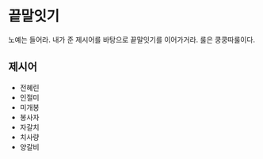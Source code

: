 # 끝말잇기

노예는 들어라. 내가 준 제시어를 바탕으로 끝말잇기를 이어가거라. 룰은 쿵쿵따룰이다. 



## 제시어 

- 전혜린
- 인절미
- 미개봉
- 봉사자
- 자갈치
- 치사량
- 양갈비
